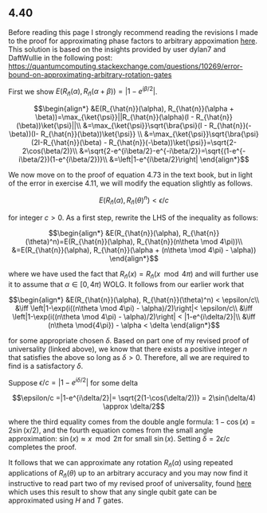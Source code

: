 ## 4.40

Before reading this page I strongly recommend reading the revisions I made to the proof for approximating phase factors to arbitrary appoximation [here](../cheekycheats/revisedUniversality1.md). This solution is based on the insights provided by user dylan7 and DaftWullie in the following post:\
https://quantumcomputing.stackexchange.com/questions/10269/error-bound-on-approximating-arbitrary-rotation-gates

First we show $`E(R_{\hat{n}}(\alpha), R_{\hat{n}}(\alpha + \beta))=\left|1-e^{i\beta/2}\right|`$.
```math
\begin{align*}
&E(R_{\hat{n}}(\alpha), R_{\hat{n}}(\alpha + \beta))=\max_{\ket{\psi}}||R_{\hat{n}}(\alpha)(I - R_{\hat{n}}(\beta))\ket{\psi}||\\

&=\max_{\ket{\psi}}\sqrt{\bra{\psi}(I - R_{\hat{n}}(- \beta))(I- R_{\hat{n}}(\beta))\ket{\psi}} \\

&=\max_{\ket{\psi}}\sqrt{\bra{\psi}(2I-R_{\hat{n}}(\beta) - R_{\hat{n}}(-\beta))\ket{\psi}}=\sqrt{2-2\cos(\beta/2)}\\

&=\sqrt{2-e^{i\beta/2}-e^{-i\beta/2}}=\sqrt{(1-e^{-i\beta/2})(1-e^{i\beta/2})}\\

&=\left|1-e^{i\beta/2}\right|
\end{align*}
```
We now move on to the proof of equation 4.73 in the text book, but in light of the error in exercise 4.11, we will modify the equation slightly as follows. 
```math
E(R_{\hat{n}}(\alpha), R_{\hat{n}}(\theta)^n)<\epsilon/c
```
for integer $`c>0`$.
As a first step, rewrite the LHS of the inequality as follows:
```math
\begin{align*}
&E(R_{\hat{n}}(\alpha), R_{\hat{n}}(\theta)^n)=E(R_{\hat{n}}(\alpha), R_{\hat{n}}(n\theta \mod 4\pi))\\
&=E(R_{\hat{n}}(\alpha), R_{\hat{n}}(\alpha + (n\theta \mod 4\pi) - \alpha))
\end{align*}
```
where we have used the fact that $`R_{\hat{n}}(x)=R_{\hat{n}}(x \mod 4\pi)`$ and will further use it to assume that $`\alpha \in [0,4\pi)`$ WOLG. It follows from our earlier work that 
```math
\begin{align*}
&E(R_{\hat{n}}(\alpha), R_{\hat{n}}(\theta)^n) < \epsilon/c\\
&\iff \left|1-\exp(i((n\theta \mod 4\pi) - \alpha)/2)\right|< \epsilon/c\\
&\iff \left|1-\exp(i((n\theta \mod 4\pi) - \alpha)/2)\right| < |1-e^{i\delta/2}|\\
&\iff (n\theta \mod{4\pi}) - \alpha < \delta
\end{align*}
```
for some appropriate chosen $`\delta`$. Based on part one of my revised proof of universality (linked above), we know that there exists a positive integer $`n`$ that satisfies the above so long as $`\delta > 0`$. Therefore, all we are required to find is a satisfactory $`\delta`$.

Suppose $`\epsilon/c = |1-e^{i\delta/2}|`$ for some delta

```math
\epsilon/c =|1-e^{i\delta/2}|= \sqrt{2(1-\cos(\delta/2))} = 2\sin(\delta/4) \approx \delta/2
```
where the third equality comes from the double angle formula: $`1-\cos(x) = 2\sin(x/2)`$, and the fourth equation comes from the small angle approximation: $`\sin(x) \approx x \mod{2\pi}`$ for small $`\sin(x)`$. Setting $`\delta = 2\epsilon/c`$ completes the proof.

It follows that we can approximate any rotation $`R_{\hat{n}}(\alpha)`$ using repeated applications of $`R_{\hat{n}}(\theta)`$ up to an arbitrary accuracy and you may now find it instructive to read part two of my revised proof of universality, found [here](../cheekycheats/revisedUniversality2.md) which uses this result to show that any single qubit gate can be approximated using $`H`$ and $`T`$ gates.


